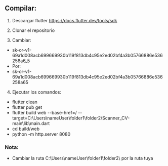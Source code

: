 ## Compilar:
1. Descargar flutter https://docs.flutter.dev/tools/sdk
2. Clonar el repositorio 

3. Cambiar: 
- sk-or-v1-69a1d008acb699669930b119f813db4c95e2ed02bf4a3b05766886e536258a6_5
- Por:
- 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

4. Ejecutar los comandos:
- flutter clean
- flutter pub get
- flutter build web --base-href=/ --target=C:\Users\nameUser\folder1\folder2\Scanner_CV-main\lib\main.dart 
- cd build/web
- python -m http.server 8080
  
### Nota:
- Cambiar la ruta C:\Users\nameUser\folder1\folder2\ por la ruta tuya
